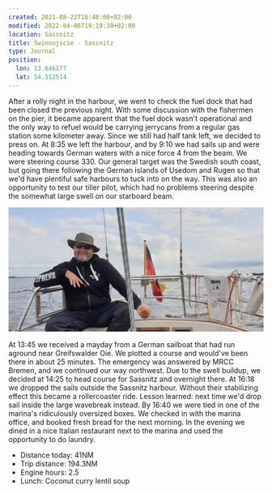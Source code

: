 ```yaml
---
created: 2021-08-22T18:48:08+02:00
modified: 2022-04-06T19:19:30+02:00
location: Sassnitz
title: Swinoujscie - Sassnitz
type: Journal
position:
  lon: 13.646177
  lat: 54.512514
---
```


After a rolly night in the harbour, we went to check the fuel dock that had been closed the previous night. With some discussion with the fishermen on the pier, it became apparent that the fuel dock wasn't operational and the only way to refuel would be carrying jerrycans from a regular gas station some kilometer away.
Since we still had half tank left, we decided to press on.
At 8:35 we left the harbour, and by 9:10 we had sails up and were heading towards German waters with a nice force 4 from the beam. We were steering course 330.
Our general target was the Swedish south coast, but going there following the German islands of Usedom and Rugen so that we'd have plentiful safe harbours to tuck into on the way.
This was also an opportunity to test our tiller pilot, which had no problems steering despite the somewhat large swell on our starboard beam.

![Image](../2022/f7e0ee36abeaf7be60d85d3bcfdc0107.jpg) 

At 13:45 we received a mayday from a German sailboat that had run aground near Greifswalder Oie. We plotted a course and would've been there in about 25 minutes. The emergency was answered by MRCC Bremen, and we continued our way northwest.
Due to the swell buildup, we decided at 14:25 to head course for Sassnitz and overnight there.
At 16:18 we dropped the sails outside the Sassnitz harbour. Without their stabilizing effect this became a rollercoaster ride. Lesson learned: next time we'd drop sail inside the large wavebreak instead.
By 16:40 we were tied in one of the marina's ridiculously oversized boxes. We checked in with the marina office, and booked fresh bread for the next morning.
In the evening we dined in a nice Italian restaurant next to the marina and used the opportunity to do laundry.



* Distance today: 41NM
* Trip distance: 194.3NM
* Engine hours: 2.5
* Lunch: Coconut curry lentil soup
